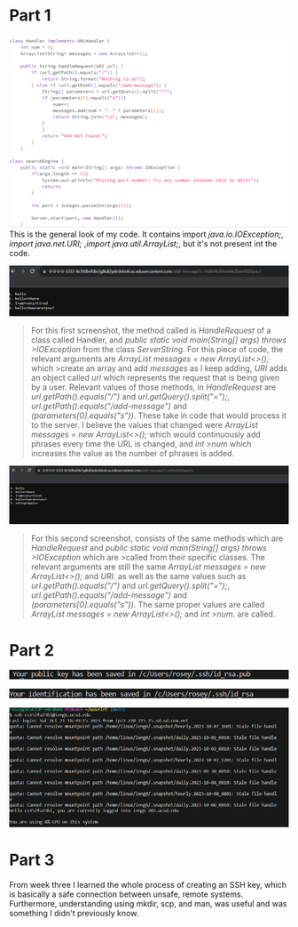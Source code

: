 # Part 1

![image](code1.png)
This is the general look of my code. It contains import *java.io.IOException;*, *import java.net.URI;* ,*import java.util.ArrayList;*, but it's not present
int the code.

![image](scre1.png)
> For this first screenshot, the method called is *HandleRequest* of a class called Handler, and *public static void main(String[] args) throws >IOException* from the class *ServerString*. For this piece of code, the relevant arguments are *ArrayList<String> messages = new ArrayList<>();* which >create an array and add *messages* as I keep adding, *URI* adds an object called
>*url* which represents the request that is being given by a user. Relevant values of those methods, in *HandleRequest* are *url.getPath().equals("/")* and
> *url.getQuery().split("=");*, *url.getPath().equals("/add-message")* and *(parameters[0].equals("s"))*. These take in code that would process
> it to the server.
> I believe the values that changed were *ArrayList<String> messages = new ArrayList<>();* which would continuously add phrases every time the URL is changed, and *int >num* which increases the value as the number of phrases is added.

![image](scre2.png)
>For this second screenshot, consists of the same methods which are *HandleRequest* and *public static void main(String[] args) throws >IOException* which are >called from their specific classes. The relevant arguments are  still the same *ArrayList<String> messages = new ArrayList<>();* and *URI*. as well as the same
> values such as *url.getPath().equals("/")* and *url.getQuery().split("=");*, *url.getPath().equals("/add-message")* and *(parameters[0].equals("s"))*.
> The same proper values are called *ArrayList<String> messages = new ArrayList<>();* and *int >num*. are called.

# Part 2
![image](publickeymayb1.png)

![image](gayyyyyyy.png)

![image](login.png)

# Part 3
From week three I learned the whole process of creating an SSH key, which is basically a safe connection between unsafe, remote systems. Furthermore,
understanding using mkdir, scp, and man, was useful and was something I didn't previously know.
